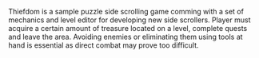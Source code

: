 Thiefdom is a sample puzzle side scrolling game comming with a set of mechanics and level editor for developing new side scrollers.
Player must acquire a certain amount of treasure located on a level, complete quests and leave the area. 
Avoiding enemies or eliminating them using tools at hand is essential as direct combat may prove too difficult.
